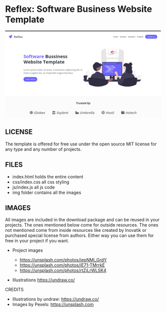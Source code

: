 # Reflex: Software Business Website Template

![](./screenshot/screenshot.png)


## LICENSE
The template is offered for free use under the open source MIT license for any type and any number of projects.


## FILES
- index.html holds the entire content
- css/index.css all css styling
- js/index.js all js code
- img folder contains all the images

## IMAGES
All images are included in the download package and can be reused in your projects. The ones mentioned below come for outside resources. The ones not mentioned come from inside resources like created by Inovatik or purchased special license from authors. Either way you can use them for free in your project if you want.
- Project images
	- https://unsplash.com/photos/iepNMi_GrdY
	- https://unsplash.com/photos/iE71-TMrrkE
	- https://unsplash.com/photos/rtZjLrWLSK4

- Illustrations https://undraw.co/


CREDITS
- Illustrations by undraw: https://undraw.co/
- Images by Pexels: https://unsplash.com
